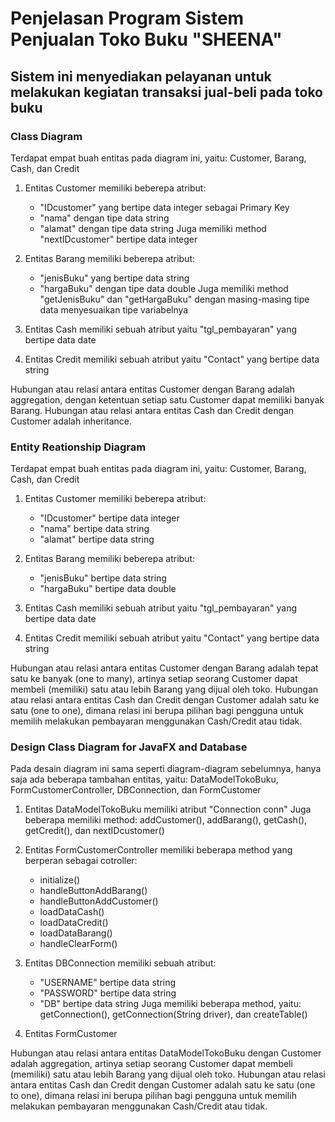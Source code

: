 # Penjelasan Program Sistem Penjualan Toko Buku "SHEENA"

## Sistem ini menyediakan pelayanan untuk melakukan kegiatan transaksi jual-beli pada toko buku

### Class Diagram

Terdapat empat buah entitas pada diagram ini, yaitu: Customer, Barang, Cash, dan Credit

1. Entitas Customer memiliki beberepa atribut:
    - "IDcustomer" yang bertipe data integer sebagai Primary Key
    - "nama" dengan tipe data string
    - "alamat" dengan tipe data string
    Juga memiliki method "nextIDcustomer" bertipe data integer

2. Entitas Barang memiliki beberepa atribut:
    - "jenisBuku" yang bertipe data string
    - "hargaBuku" dengan tipe data double
    Juga memiliki method "getJenisBuku" dan "getHargaBuku" dengan masing-masing tipe data menyesuaikan tipe variabelnya

3. Entitas Cash memiliki sebuah atribut yaitu "tgl_pembayaran" yang bertipe data date
4. Entitas Credit memiliki sebuah atribut yaitu "Contact" yang bertipe data string

Hubungan atau relasi antara entitas Customer dengan Barang adalah aggregation,
dengan ketentuan setiap satu Customer dapat memiliki banyak Barang.
Hubungan atau relasi antara entitas Cash dan Credit dengan Customer adalah inheritance.


### Entity Reationship Diagram

Terdapat empat buah entitas pada diagram ini, yaitu: Customer, Barang, Cash, dan Credit

1. Entitas Customer memiliki beberepa atribut:
    - "IDcustomer" bertipe data integer
    - "nama" bertipe data string
    - "alamat" bertipe data string

2. Entitas Barang memiliki beberepa atribut:
    - "jenisBuku" bertipe data string
    - "hargaBuku" bertipe data double

3. Entitas Cash memiliki sebuah atribut yaitu "tgl_pembayaran" yang bertipe data date
4. Entitas Credit memiliki sebuah atribut yaitu "Contact" yang bertipe data string

Hubungan atau relasi antara entitas Customer dengan Barang adalah tepat satu ke banyak (one to many),
artinya setiap seorang Customer dapat membeli (memiliki) satu atau lebih Barang yang dijual oleh toko.
Hubungan atau relasi antara entitas Cash dan Credit dengan Customer adalah satu ke satu (one to one),
dimana relasi ini berupa pilihan bagi pengguna untuk memilih melakukan pembayaran menggunakan Cash/Credit atau tidak.


### Design Class Diagram for JavaFX and Database

Pada desain diagram ini sama seperti diagram-diagram sebelumnya, hanya saja ada beberapa tambahan entitas,
yaitu: DataModelTokoBuku, FormCustomerController, DBConnection, dan FormCustomer

1. Entitas DataModelTokoBuku memiliki atribut "Connection conn"
    Juga beberapa memiliki method: addCustomer(), addBarang(), getCash(), getCredit(), dan nextIDcustomer()

2. Entitas FormCustomerController memiliki beberapa method yang berperan sebagai cotroller:
    - initialize()
    - handleButtonAddBarang()
    - handleButtonAddCustomer()
    - loadDataCash()
    - loadDataCredit()
    - loadDataBarang()
    - handleClearForm()

3. Entitas DBConnection memiliki sebuah atribut:
    - "USERNAME" bertipe data string
    - "PASSWORD" bertipe data string
    - "DB" bertipe data string
   Juga memiliki beberapa method, yaitu: getConnection(), getConnection(String driver), dan createTable()

4. Entitas FormCustomer 

Hubungan atau relasi antara entitas DataModelTokoBuku dengan Customer adalah aggregation,
artinya setiap seorang Customer dapat membeli (memiliki) satu atau lebih Barang yang dijual oleh toko.
Hubungan atau relasi antara entitas Cash dan Credit dengan Customer adalah satu ke satu (one to one),
dimana relasi ini berupa pilihan bagi pengguna untuk memilih melakukan pembayaran menggunakan Cash/Credit atau tidak.
